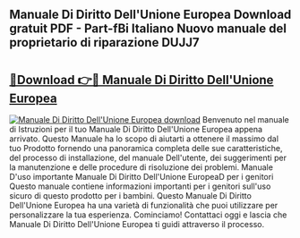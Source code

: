 ## Manuale Di Diritto Dell'Unione Europea Download gratuit PDF - Part-fBi Italiano Nuovo manuale del proprietario di riparazione DUJJ7

# <h2><a href="http://df978f.blite.top/?on=Manuale+Di+Diritto+Dell%27Unione+Europea">🔗Download 👉🔴 Manuale Di Diritto Dell'Unione Europea</a></h2>

[![Manuale Di Diritto Dell'Unione Europea download](https://i.imgur.com/lujVjoI.png)](http://df978f.blite.top/?on=Manuale+Di+Diritto+Dell%27Unione+Europea)
Benvenuto nel manuale di Istruzioni per il tuo Manuale Di Diritto Dell'Unione Europea appena arrivato. Questo Manuale ha lo scopo di aiutarti a ottenere il massimo dal tuo Prodotto fornendo una panoramica completa delle sue caratteristiche, del processo di installazione, del manuale Dell'utente, dei suggerimenti per la manutenzione e delle procedure di risoluzione dei problemi. Manuale D'uso importante Manuale Di Diritto Dell'Unione EuropeaD per i genitori Questo manuale contiene informazioni importanti per i genitori sull'uso sicuro di questo prodotto per i bambini. Questo Manuale Di Diritto Dell'Unione Europea ha una varietà di funzionalità che puoi utilizzare per personalizzare la tua esperienza. Cominciamo! Contattaci oggi e lascia che Manuale Di Diritto Dell'Unione Europea ti guidi attraverso il processo.

